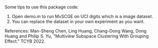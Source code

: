 Some tips to use this package code:

1. Open demo.m to run MvSCGE on UCI digits which is a image dataset.
2. You can replace the dataset in your own experiment as you want.

References:
Man-Sheng Chen, Ling Huang, Chang-Dong Wang, Dong Huang and Philip S. Yu, "Multiview Subspace Clustering With Grouping Effect." TCYB 2022.

